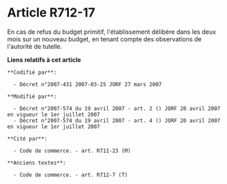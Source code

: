 # Article R712-17

En cas de refus du budget primitif, l'établissement délibère dans les deux mois sur un nouveau budget, en tenant compte des
observations de l'autorité de tutelle.

**Liens relatifs à cet article**

	**Codifié par**:

	  - Décret n°2007-431 2007-03-25 JORF 27 mars 2007

	**Modifié par**:

	  - Décret n°2007-574 du 19 avril 2007 - art. 2 () JORF 20 avril 2007 en vigueur le 1er juillet 2007
	  - Décret n°2007-574 du 19 avril 2007 - art. 4 () JORF 20 avril 2007 en vigueur le 1er juillet 2007

	**Cité par**:

	  - Code de commerce. - art. R711-23 (M)

	**Anciens textes**:

	  - Code de commerce. - art. R712-7 (T)
